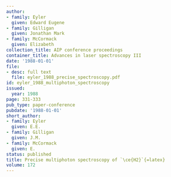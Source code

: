 ```yaml
---
author:
- family: Eyler
  given: Edward Eugene
- family: Gilligan
  given: Jonathan Mark
- family: McCormack
  given: Elizabeth
collection_title: AIP conference proceedings
container_title: Advances in laser spectroscopy III
date: '1988-01-01'
file:
- desc: full text
  file: eyler_1988_precise_spectroscopy.pdf
id: eyler_1988_multiphoton_spectroscopy
issued:
  year: 1988
page: 331-333
pub_type: paper-conference
pubdate: '1988-01-01'
short_author:
- family: Eyler
  given: E.E.
- family: Gilligan
  given: J.M.
- family: McCormack
  given: E.
status: published
title: Precise multiphoton spectroscopy of `\ce{H2}`{=latex}
volume: 172
---
```

